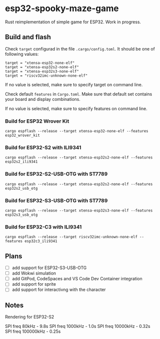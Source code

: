 # esp32-spooky-maze-game

Rust reimplementation of simple game for ESP32. Work in progress.

## Build and flash

Check `target` configurad in the file `.cargo/config.toml`.
It should be one of following values:
```
target = "xtensa-esp32-none-elf"
target = "xtensa-esp32s2-none-elf"
target = "xtensa-esp32s3-none-elf"
target = "riscv32imc-unknown-none-elf"
```

If no value is selected, make sure to specify target on command line.

Check default `features` in `Cargo.toml`. Make sure that default set contains your board and display combinations.

If no value is selected, make sure to specify features on command line.

### Build for ESP32 Wrover Kit

```
cargo espflash --release --target xtensa-esp32-none-elf --features esp32_wrover_kit
```

### Build for ESP32-S2 with ILI9341

```
cargo espflash --release --target xtensa-esp32s2-none-elf --features esp32s2_ili9341
```

### Build for ESP32-S2-USB-OTG with ST7789

```
cargo espflash --release --target xtensa-esp32s2-none-elf --features esp32s2_usb_otg
```

### Build for ESP32-S3-USB-OTG with ST7789

```
cargo espflash --release --target xtensa-esp32s3-none-elf --features esp32s3_usb_otg
```

### Build for ESP32-C3 with ILI9341

```
cargo espflash --release --target riscv32imc-unknown-none-elf --features esp32c3_ili9341
```


## Plans

- [ ] add support for ESP32-S3-USB-OTG
- [ ] add Wokwi simulation
- [ ] add GitPod, CodeSpaces and VS Code Dev Container integration
- [ ] add support for sprite
- [ ] add support for interactivng with the character

## Notes

Rendering for ESP32-S2

SPI freq 80kHz - 9.8s
SPI freq 1000kHz - 1.0s
SPI freq 10000kHz - 0.32s
SPI freq 100000kHz - 0.25s
